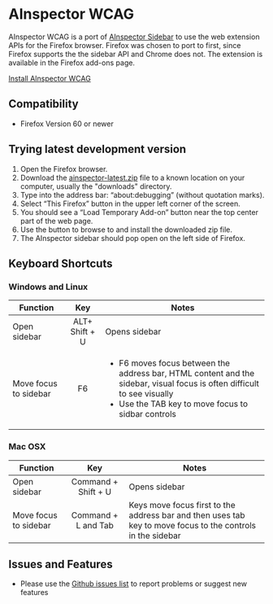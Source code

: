 # AInspector WCAG

AInspector WCAG is a port of [AInspector Sidebar](https://ainspector.github.io/) to use the web extension APIs for the Firefox browser.  Firefox was chosen to port to first, since Firefox supports the the sidebar API and Chrome does not.  The extension is available in the Firefox add-ons page.

[Install AInspector WCAG](https://addons.mozilla.org/en-US/firefox/addon/ainspector-wcag)

## Compatibility
* Firefox Version 60 or newer

## Trying latest development version

1. Open the Firefox browser.
2. Download the [ainspector-latest.zip](https://github.com/ainspector/firefox-ainspector-wcag/raw/main/releases/ainspector-latest.zip) file to a known location on your computer, usually the "downloads" directory.
3. Type into the address bar: “about:debugging” (without quotation marks).
4. Select “This Firefox” button in the upper left corner of the screen.
5. You should see a “Load Temporary Add-on” button near the top center part of the web page.
6. Use the button to browse to and install the downloaded zip file.
7. The AInspector sidebar should pop open on the left side of Firefox.


## Keyboard Shortcuts

### Windows and Linux

| Function | Key | Notes |
|----------|:---:|-------|
| Open sidebar | ALT+ Shift + U | Opens sidebar
| Move focus to sidebar | F6 | <ul><li>F6 moves focus between the address bar, HTML content and the sidebar, visual focus is often difficult to see visually</li><li>Use the TAB key to move focus to sidbar controls</li></ul> |

### Mac OSX

| Function | Key | Notes |
|----------|:---:|-------|
| Open sidebar | Command + Shift + U | Opens sidebar
| Move focus to sidebar | Command + L and Tab | Keys move focus first to the address bar and then uses tab key to move focus to the controls in the sidebar  |

## Issues and Features
* Please use the [Github issues list](https://github.com/ainspector/webextensions-firefox/issues) to report problems or suggest new features

